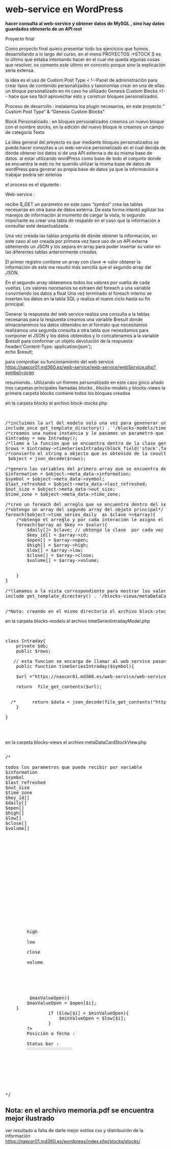 # web-service en WordPress
<strong>hacer consulta al web-service y obtener datos de MySQL , sino hay datos guardados obtenerlo de un API rest
</strong>


Proyecto final

Como proyecto final quiero presentar todo los ejercicios que fuimos desarrollando a lo largo del curso, en el menú PROYECTOS ->STOCK`S es lo último que estaba intentando hacer en el cual me queda algunas cosas que resolver, os comento este último en concreto porque sino la explicación sería extensa.  

la idea es el uso de Custom Post Type < !--Panel de administración para crear tipos de contenido personalizados y taxonomías 
crear en una de ellas un bloque personalizado en mi caso he utilizado Genesis Custom Blocks <!-- hace que sea fácil aprovechar esto y construir bloques personalizados.


Proceso de desarrollo : 
instalamos  los plugin necesarios, en este proyecto “ Custom Post Type” & “Genesis Custom Blocks”

Block Personalizado : 
	en bloques personalizados creamos un nuevo bloque con el nombre stocks,
en la edición del nuevo bloque le creamos un campo de categoría Texto



La idea general del proyecto es que mediante bloques personalizados se pueda hacer consultas a un web-service personalizado en el cual decida de donde obtener los datos si de una API externa o de su misma base de datos.
al estar utilizando wordPress como base de todo el conjunto donde se encuentra la web no he querido utilizar la misma base de datos de wordPress para generar su propia base de datos ya que la información a trabajar podría ser extensa 

el proceso es el siguiente :


Web-service : 

recibe $_GET un parámetro en este caso “symbol” crea las tablas necesarias en otra base de datos externa.
De esta forma intentó agilizar los manejos de información al momento de cargar la vista, lo segundo importante es crear una tabla de respaldo en el caso que la información a consultar esté desactualizada .


Una vez creada las tablas  pregunta de dónde obtener la información, en este caso al ser creada por primera vez hace uso de un API externa obteniendo un JSON y los separa en array para poder insertar su valor  en las diferentes tablas anteriormente creadas.


El primer registro contiene un array con clave => valor  obtener la información de este me resultó más sencilla que el segundo array del JSON.


En el segundo array obtenemos todos los valores por vuelta de cada vueltas.
Los valores necesarios se extraen del foreach a una variable convirtiendo los datos a float Una vez terminado el foreach interno se insertan los datos en la tabla SQL y realiza el nuevo ciclo hasta su fin principal. 


Generar la respuesta del web service
realiza una consulta a la tablas necesarias para la respuesta
creamos una variable $result donde almacenaremos los datos obtenidos en el formato que 
necesitamos 
realizamos una segunda consulta a otra tabla que necesitamos para componer el JSON
y los datos obtenidos y lo concatenamos a la variable $result para conformar un objeto
devolución de la respuesta 
header('Content-Type: application/json');		
echo $result;

para comprobar su funcionamiento del web service https://nascor01.md360.es/web-service/web-service/webService.php?symbol=ocgn 



resumiendo..
Utilizando un themes personalizado en este caso jjnico añado tres carpetas principales
llamadas blocks , blocks-models y blocks-views 
la primera carpeta blocks contiene todos los bloques creados 



en la carpeta blocks
el archivo block-stocks.php
<pre>


/*incluimos la url del modelo solo una vez para genenerar una nueva instancia por cada vez que se llame al bloque*/
include_once get_template_directory() . '/blocks-models/timeSeriesIntradayModel.php';
/*creamos una nueva instancia y le pasamos un parametro que retornara un valor que será almacenado en la variable rows*/
$intraday = new Intraday();
/*llamo a la funcion que se encuentra dentro de la clase generada por la instancia  y le paso un string recibido */
$rows = $intraday->timeSeriesIntraday(block_field('stock',false));
/*convierto el string a objecto que es obtenido de la cosulta al web-service para poder trabajarlo mejor*/
 $object = json_decode($rows);

/*genero las variables del primero array que se encuentra dentro del objecto para un mejor manejo de la informacion y programación */
$information = $object->meta_data->information;
$symbol = $object->meta_data->symbol;
$last_refreshed = $object->meta_data->last_refreshed;
$out_size = $object->meta_data->out_size;
$time_zone = $object->meta_data->time_zone;

/*creo un foreach del arreglo que se encuentra dentro del segundo array del objeto principal*/
/*obtengo un array del segundo array del objeto principal*/
foreach($object->time_series_daily  as $clave =>$array){
	/*obtengo el arreglo y por cada interación le asigno el valor de cada key a su variable correspondiente */
	foreach($array as $key => $valor){
		$daily[]= $clave; // obtengo la clave  por cada vez que se ejecuta el primer foreach por vuelta
		$key_id[] = $array->id;
		$open[] = $array->open;
		$high[] = $array->high;
		$low[] = $array->low;
		$close[] = $array->close;
		$volume[] = $array->volume;
		
		
	}
}	

/*llamamos a la vista correspondiente para mostrar los valores */
include get_template_directory() . '/blocks-views/metaDataCardStockView.php';


/*Nota: creando en el mismo directorio el archivo block-stocks.css podremos darle nuestro toque personal en css*/
</pre>

en la carpeta blocks-models
el archivo timeSeriesIntradayModel.php
<pre>


class Intraday{
    private $db;
    public $rows;

   // esta funcion se encarga de llamar al web service pasandole un parametro y esta devolvera un array
    public function timeSeriesIntraday($symbol){
			
	$url ="https://nascor01.md360.es/web-service/web-service/webService.php?symbol=$symbol";
	
	return  file_get_contents($url);
		
		   
  /*      return $data = json_decode(file_get_contents("https://www.alphavantage.co/query?function=TIME_SERIES_DAILY&symbol=$symbol&outputsize=full&apikey=0XQB6K7M2RYU0QE6"), true);*/
    }

}
	
	

</pre>



en la carpeta blocks-views
el archivo  metaDataCardStockView.php 
<pre>

/*

todos los parametros que puede recibir por variable
$information
$symbol
$last_refreshed
$out_size
$time_zone
$key_id[]
$daily[]
$open[]
$high[]
$low[]
$close[]
$volume[] 


<?php

date_default_timezone_set($time_zone);
$i = 0;
$maxValueOpen = 0;
$minValueOpen = 0;

?>

<div class="card">
	<h1 class="entry-header"><?php echo strtoupper($symbol);?></h1>
	<div class="container">
		<h2 class="entry-header"><?php echo $symbol;?></h2>
		<span id="daily"> <?php echo'daily';?></span> <?php echo $daily[$i];?><br>
		<span><?php echo'open';?></span> <?php echo $open[$i];?><br>
		<span>high</span> <?php echo $high[$i];?><br>
		<span>low</span> <?php echo $low[$i];?><br>
		<span>close</span> <?php echo $close[$i];?><br>
		<span>volume</span> <?php echo $volume[$i];?><br>
		<div class="wp-block-button">
			<a class="wp-block-button__link" href="https://nascor01.md360.es/wordpress/web-service/web-service/';
<?php echo $last_refreshed;?>"><?=date('m/d/y');?></a>
		</div>
		<?php
	if ($open[$i] > $maxValueOpen){
		$maxValueOpen = $open[$i];
	}
				if ($low[$i] > $minValueOpen){
					$minValueOpen = $low[$i];
				}
		?>
		<label for="file">Posición a fecha : </label><?php echo $last_refreshed;?><br>
		<label for="open">Status bar :</label>
		<progress id="open" value="<?php echo $minValueOpen;?>" max="<?php echo $maxValueOpen; ?>"> 32% </progress><br>
	</div>
	

</div>


*/
</pre>



<h2><strong>Nota:</strong> en el archivo memoria.pdf se encuentra mejor ilustrado </h2>

ver resultado a falta de darle mejor estilos css  y distribución de la información  
https://nascor01.md360.es/wordpress/index.php/stocks/stocks/
